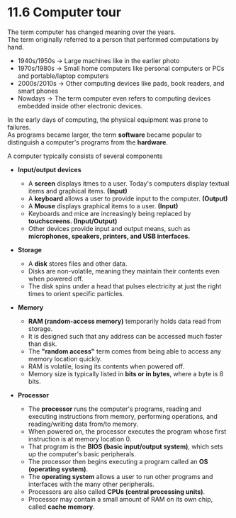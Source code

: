 # 11.6 Computer tour

The term computer has changed meaning over the years.   
The term originally referred to a person that performed computations by hand.   
* 1940s/1950s -> Large machines like in the earlier photo   
* 1970s/1980s -> Small home computers like personal computers or PCs and portable/laptop computers     
* 2000s/2010s -> Other computing devices like pads, book readers, and smart phones   
* Nowdays -> The term computer even refers to computing devices embedded inside other electronic devices.   

In the early days of computing, the physical equipment was prone to failures.   
As programs became larger, the term **software** became popular to distinguish a computer's programs from the **hardware**.   

A computer typically consists of several components     

* **Input/output devices**   
  * A **screen** displays itmes to a user. Today's computers display textual items and graphical items. **(Input)**   
  * A **keyboard** allows a user to provide input to the computer. **(Output)**   
  * A **Mouse** displays graphical items to a user. **(Input)**   
  * Keyboards and mice are increasingly being replaced by **touchscreens. (Input/Output)**   
  * Other devices provide input and output means, such as **microphones, speakers, printers, and USB interfaces.**   

* **Storage**
  * A **disk** stores files and other data.   
  * Disks are non-volatile, meaning they maintain their contents even when powered off.   
  * The disk spins under a head that pulses electricity at just the right times to orient specific particles.   

* **Memory**
  * **RAM (random-access memory)** temporarily holds data read from storage.   
  * It is designed such that any address can be accessed much faster than disk.   
  * The **"random access"** term comes from being able to access any memory location quickly.   
  * RAM is volatile, losing its contents when powered off.   
  * Memory size is typically listed in **bits or in bytes**, where a byte is 8 bits.   

* **Processor**
  * The **processor** runs the computer's programs, reading and executing instructions from memory, performing operations, and reading/writing data from/to memory.
  * When powered on, the processor executes the program whose first instruction is at memory location 0.
  * That program is the **BIOS (basic input/output system)**, which sets up the computer's basic peripherals.
  * The processor then begins executing a program called an **OS (operating system)**.
  * The **operating system** allows a user to run other programs and interfaces with the many other peripherals.
  * Processors are also called **CPUs (central processing units)**.
  * Processor may contain a small amount of RAM on its own chip, called **cache memory**.
